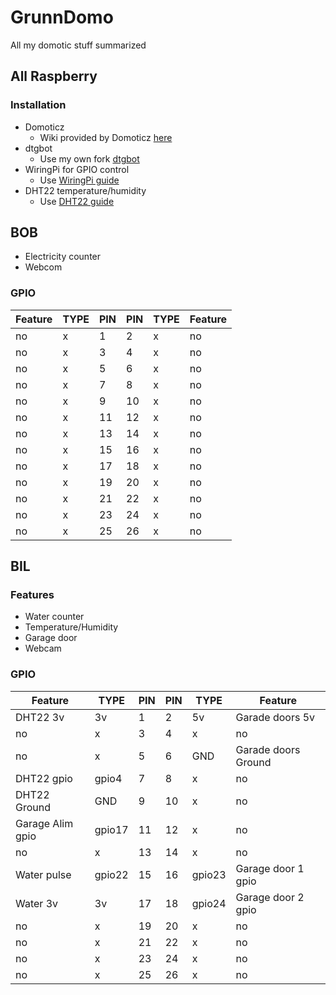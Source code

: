 # GrunnDomo
All my domotic stuff summarized

## All Raspberry

### Installation
* Domoticz  
    * Wiki provided by Domoticz [here](https://www.domoticz.com/wiki/Raspberry_Pi)
* dtgbot
    * Use my own fork [dtgbot](https://github.com/Grunnpi/dtgbot)
* WiringPi for GPIO control
    * Use [WiringPi guide](WiringPi.md)
* DHT22 temperature/humidity
    * Use [DHT22 guide](DHT22.md)

## BOB
* Electricity counter
* Webcom

### GPIO

Feature|TYPE|PIN|PIN|TYPE|Feature
-------|----|---|---|----|-------
no|x|1|2|x|no
no|x|3|4|x|no
no|x|5|6|x|no
no|x|7|8|x|no
no|x|9|10|x|no
no|x|11|12|x|no
no|x|13|14|x|no
no|x|15|16|x|no
no|x|17|18|x|no
no|x|19|20|x|no
no|x|21|22|x|no
no|x|23|24|x|no
no|x|25|26|x|no

## BIL
### Features
* Water counter
* Temperature/Humidity
* Garage door
* Webcam

### GPIO

Feature|TYPE|PIN|PIN|TYPE|Feature
-------|----|---|---|----|-------
DHT22 3v|3v|1|2|5v|Garade doors 5v
no|x|3|4|x|no
no|x|5|6|GND|Garade doors Ground
DHT22 gpio|gpio4|7|8|x|no
DHT22 Ground|GND|9|10|x|no
Garage Alim gpio|gpio17|11|12|x|no
no|x|13|14|x|no
Water pulse|gpio22|15|16|gpio23|Garage door 1 gpio 
Water 3v|3v|17|18|gpio24|Garage door 2 gpio 
no|x|19|20|x|no
no|x|21|22|x|no
no|x|23|24|x|no
no|x|25|26|x|no
